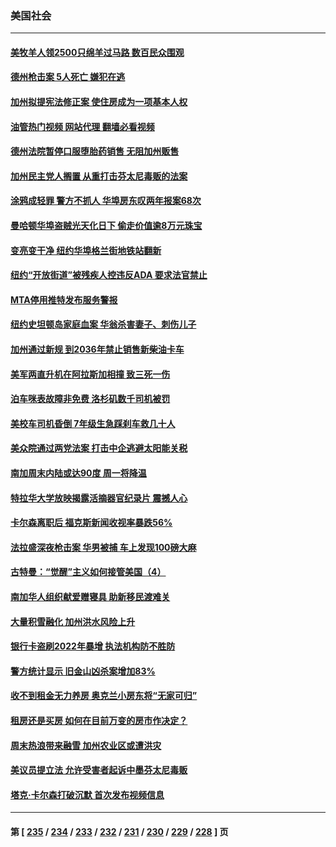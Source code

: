 ### 美国社会
---
#### [美牧羊人领2500只绵羊过马路 数百民众围观](../../pages/ncid1078160/n13984767.md?04302045) 
#### [德州枪击案 5人死亡 嫌犯在逃](../../pages/ncid1078160/n13984582.md?04302045) 
#### [加州拟提宪法修正案 使住房成为一项基本人权](../../pages/ncid1078160/n13984328.md?04302045) 
#### [油管热门视频 网站代理 翻墙必看视频](http://138.2.39.72:81/youtube.html?epic-marker?04302045)
#### [德州法院暂停口服堕胎药销售 无阻加州贩售](../../pages/ncid1078160/n13984256.md?04302045) 
#### [加州民主党人搁置 从重打击芬太尼毒贩的法案](../../pages/ncid1078160/n13984249.md?04302045) 
#### [涂鸦成轻罪 警方不抓人 华埠房东叹两年报案68次](../../pages/ncid1078160/n13984214.md?04302045) 
#### [曼哈顿华埠盗贼光天化日下 偷走价值逾8万元珠宝](../../pages/ncid1078160/n13984224.md?04302045) 
#### [变亮变干净 纽约华埠格兰街地铁站翻新](../../pages/ncid1078160/n13984219.md?04302045) 
#### [纽约“开放街道”被残疾人控违反ADA 要求法官禁止](../../pages/ncid1078160/n13984228.md?04302045) 
#### [MTA停用推特发布服务警报](../../pages/ncid1078160/n13984232.md?04302045) 
#### [纽约史坦顿岛家庭血案 华翁杀害妻子、刺伤儿子](../../pages/ncid1078160/n13984235.md?04302045) 
#### [加州通过新规 到2036年禁止销售新柴油卡车](../../pages/ncid1078160/n13984074.md?04302045) 
#### [美军两直升机在阿拉斯加相撞 致三死一伤](../../pages/ncid1078160/n13983975.md?04302045) 
#### [泊车咪表故障非免费 洛杉矶数千司机被罚](../../pages/ncid1078160/n13984077.md?04302045) 
#### [美校车司机昏倒 7年级生急踩刹车救几十人](../../pages/ncid1078160/n13983924.md?04302045) 
#### [美众院通过两党法案 打击中企逃避太阳能关税](../../pages/ncid1078160/n13983860.md?04302045) 
#### [南加周末内陆或达90度 周一将降温](../../pages/ncid1078160/n13984016.md?04302045) 
#### [特拉华大学放映揭露活摘器官纪录片 震撼人心](../../pages/ncid1078160/n13983983.md?04302045) 
#### [卡尔森离职后 福克斯新闻收视率暴跌56%](../../pages/ncid1078160/n13983933.md?04302045) 
#### [法拉盛深夜枪击案  华男被捕 车上发现100磅大麻](../../pages/ncid1078160/n13983365.md?04302045) 
#### [古特曼：“觉醒”主义如何接管美国（4）](../../pages/ncid1078160/n13983379.md?04302045) 
#### [南加华人组织献爱赠寝具 助新移民渡难关](../../pages/ncid1078160/n13983522.md?04302045) 
#### [大量积雪融化 加州洪水风险上升](../../pages/ncid1078160/n13983510.md?04302045) 
#### [银行卡盗刷2022年暴增 执法机构防不胜防](../../pages/ncid1078160/n13983420.md?04302045) 
#### [警方统计显示 旧金山凶杀案增加83%](../../pages/ncid1078160/n13983434.md?04302045) 
#### [收不到租金无力养房 奥克兰小房东将“无家可归”](../../pages/ncid1078160/n13983248.md?04302045) 
#### [租房还是买房 如何在目前万变的房市作决定？](../../pages/ncid1078160/n13983182.md?04302045) 
#### [周末热浪带来融雪 加州农业区或遭洪灾](../../pages/ncid1078160/n13983272.md?04302045) 
#### [美议员提立法 允许受害者起诉中墨芬太尼毒贩](../../pages/ncid1078160/n13983138.md?04302045) 
#### [塔克‧卡尔森打破沉默 首次发布视频信息](../../pages/ncid1078160/n13983125.md?04302045) 

---
#### 第 [ [235](./235.md?04302045) / [234](./234.md?04302045) / [233](./233.md?04302045) / [232](./232.md?04302045) / [231](./231.md?04302045) / [230](./230.md?04302045) / [229](./229.md?04302045) / [228](./228.md?04302045) ] 页
